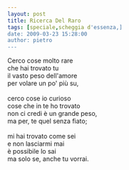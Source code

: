 ```yaml
---
layout: post
title: Ricerca Del Raro
tags: [speciale,scheggia d'essenza,]
date: 2009-03-23 15:28:00
author: pietro
---
```

Cerco cose molto rare<br/>che hai trovato tu<br/>il vasto peso dell'amore<br/>per volare un po' più su,<br/><br/>cerco cose io curioso<br/>cose che in te ho trovato<br/>non ci credi è un grande peso,<br/>ma per, te quel senza fiato;<br/><br/>mi hai trovato come sei<br/>e non lasciarmi mai<br/>è possibile lo sai<br/>ma solo se, anche tu vorrai.
